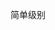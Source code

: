 <!--
 * @Author: JavaPub
 * @Date: 2023-10-28 11:36:07
 * @LastEditors: your name
 * @LastEditTime: 2023-10-28 11:36:17
 * @Description: Here is the JavaPub code base. Search JavaPub on the whole web.
 * @FilePath: \Go-Learn-Algorithms\examples\simple\README.md
-->
简单级别
